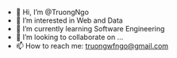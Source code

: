 - 👋 Hi, I’m @TruongNgo
- 👀 I’m interested in Web and Data
- 🌱 I’m currently learning Software Engineering
- 💞️ I’m looking to collaborate on ...
- 📫 How to reach me: truongwfngo@gmail.com

<!---
TruongwfNg/TruongwfNg is a ✨ special ✨ repository because its `README.md` (this file) appears on your GitHub profile.
You can click the Preview link to take a look at your changes.
--->

